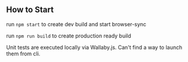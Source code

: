 ## How to Start

run `npm start` to create dev build and start browser-sync


run `npm run build` to create production ready build


Unit tests are executed locally via Wallaby.js. Can't find a way to launch them from cli. 